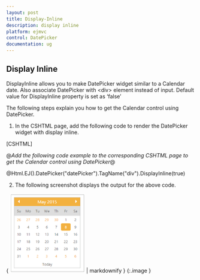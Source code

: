 ```yaml
---
layout: post
title: Display-Inline
description: display inline
platform: ejmvc
control: DatePicker
documentation: ug
---
```


## Display Inline

DisplayInline allows you to make DatePicker widget similar to a Calendar date. Also associate DatePicker with &lt;div&gt; element instead of input. Default value for DisplayInline property is set as ‘false’ 

The following steps explain you how to get the Calendar control using DatePicker.

1. In the CSHTML page, add the following code to render the DatePicker widget with display inline.



[CSHTML]

@*Add the following code example to the corresponding CSHTML page to get the Calendar control using DatePicker*@

@Html.EJ().DatePicker("datePicker").TagName("div").DisplayInline(true)



2. The following screenshot displays the output for the above code.

{ ![](Display-Inline_images/Display-Inline_img1.png) | markdownify }
{:.image }


